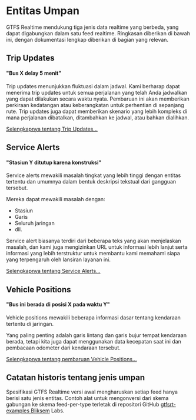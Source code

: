 # Entitas Umpan

GTFS Realtime mendukung tiga jenis data realtime yang berbeda, yang dapat digabungkan dalam satu feed realtime. Ringkasan diberikan di bawah ini, dengan dokumentasi lengkap diberikan di bagian yang relevan.

## Trip Updates

#### "Bus X delay 5 menit"

Trip updates menunjukkan fluktuasi dalam jadwal. Kami berharap dapat menerima trip updates untuk semua perjalanan yang telah Anda jadwalkan yang dapat dilakukan secara waktu nyata. Pembaruan ini akan memberikan perkiraan kedatangan atau keberangkatan untuk perhentian di sepanjang rute. Trip updates juga dapat memberikan skenario yang lebih kompleks di mana perjalanan dibatalkan, ditambahkan ke jadwal, atau bahkan dialihkan.

[Selengkapnya tentang Trip Updates...](trip-updates.md)

## Service Alerts

#### "Stasiun Y ditutup karena konstruksi"

Service alerts mewakili masalah tingkat yang lebih tinggi dengan entitas tertentu dan umumnya dalam bentuk deskripsi tekstual dari gangguan tersebut.

Mereka dapat mewakili masalah dengan:

*   Stasiun
*   Garis
*   Seluruh jaringan
*   dll.

Service alert biasanya terdiri dari beberapa teks yang akan menjelaskan masalah, dan kami juga mengizinkan URL untuk informasi lebih lanjut serta informasi yang lebih terstruktur untuk membantu kami memahami siapa yang terpengaruh oleh lansiran layanan ini.

[Selengkapnya tentang Service Alerts...](service-alerts.md)

## Vehicle Positions

#### "Bus ini berada di posisi X pada waktu Y"

Vehicle positions mewakili beberapa informasi dasar tentang kendaraan tertentu di jaringan.

Yang paling penting adalah garis lintang dan garis bujur tempat kendaraan berada, tetapi kita juga dapat menggunakan data kecepatan saat ini dan pembacaan odometer dari kendaraan tersebut.

[Selengkapnya tentang pembaruan Vehicle Positions...](vehicle-positions.md)

## Catatan historis tentang jenis umpan

Spesifikasi GTFS Realtime versi awal mengharuskan setiap feed hanya berisi satu jenis entitas. Contoh alat untuk mengonversi dari skema gabungan ke skema feed-per-type terletak di repositori GitHub [gtfsrt-examples Bliksem](https://github.com/bliksemlabs/gtfsrt-examples/blob/master/split_by_entitytype.py) Labs.
